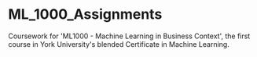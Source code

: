 # ML_1000_Assignments

Coursework for 'ML1000 - Machine Learning in Business Context', the first course in York University's blended Certificate in Machine Learning.
